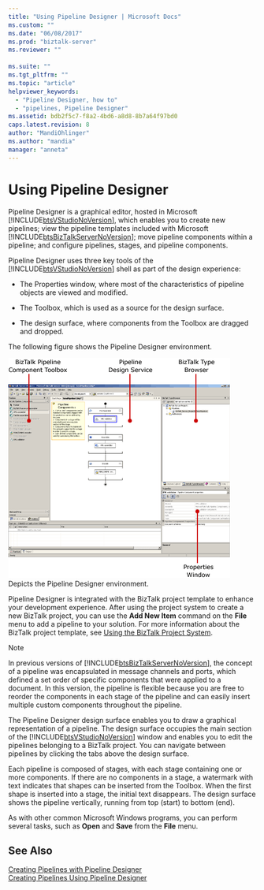 ```yaml
---
title: "Using Pipeline Designer | Microsoft Docs"
ms.custom: ""
ms.date: "06/08/2017"
ms.prod: "biztalk-server"
ms.reviewer: ""

ms.suite: ""
ms.tgt_pltfrm: ""
ms.topic: "article"
helpviewer_keywords: 
  - "Pipeline Designer, how to"
  - "pipelines, Pipeline Designer"
ms.assetid: bdb2f5c7-f8a2-4bd6-a8d8-8b7a64f97bd0
caps.latest.revision: 8
author: "MandiOhlinger"
ms.author: "mandia"
manager: "anneta"
---
```

# Using Pipeline Designer
Pipeline Designer is a graphical editor, hosted in Microsoft [!INCLUDE[btsVStudioNoVersion](../includes/btsvstudionoversion-md.md)], which enables you to create new pipelines; view the pipeline templates included with Microsoft [!INCLUDE[btsBizTalkServerNoVersion](../includes/btsbiztalkservernoversion-md.md)]; move pipeline components within a pipeline; and configure pipelines, stages, and pipeline components.  
  
 Pipeline Designer uses three key tools of the [!INCLUDE[btsVStudioNoVersion](../includes/btsvstudionoversion-md.md)] shell as part of the design experience:  
  
-   The Properties window, where most of the characteristics of pipeline objects are viewed and modified.  
  
-   The Toolbox, which is used as a source for the design surface.  
  
-   The design surface, where components from the Toolbox are dragged and dropped.  
  
 The following figure shows the Pipeline Designer environment.  
  
 ![The Pipeline Designer editing environment](../core/media/ebiz-prog-usepipe.gif "ebiz_prog_usepipe")  
Depicts the Pipeline Designer environment.  
  
 Pipeline Designer is integrated with the BizTalk project template to enhance your development experience. After using the project system to create a new BizTalk project, you can use the **Add New Item** command on the **File** menu to add a pipeline to your solution. For more information about the BizTalk project template, see [Using the BizTalk Project System](../core/using-the-biztalk-project-system.md).  
  
> [!NOTE]
>  In previous versions of [!INCLUDE[btsBizTalkServerNoVersion](../includes/btsbiztalkservernoversion-md.md)], the concept of a pipeline was encapsulated in message channels and ports, which defined a set order of specific components that were applied to a document. In this version, the pipeline is flexible because you are free to reorder the components in each stage of the pipeline and can easily insert multiple custom components throughout the pipeline.  
  
 The Pipeline Designer design surface enables you to draw a graphical representation of a pipeline. The design surface occupies the main section of the [!INCLUDE[btsVStudioNoVersion](../includes/btsvstudionoversion-md.md)] window and enables you to edit the pipelines belonging to a BizTalk project. You can navigate between pipelines by clicking the tabs above the design surface.  
  
 Each pipeline is composed of stages, with each stage containing one or more components. If there are no components in a stage, a watermark with text indicates that shapes can be inserted from the Toolbox. When the first shape is inserted into a stage, the initial text disappears. The design surface shows the pipeline vertically, running from top (start) to bottom (end).  
  
 As with other common Microsoft Windows programs, you can perform several tasks, such as **Open** and **Save** from the **File** menu.  
  
## See Also  
 [Creating Pipelines with Pipeline Designer](../core/creating-pipelines-with-pipeline-designer.md)   
 [Creating Pipelines Using Pipeline Designer](../core/creating-pipelines-using-pipeline-designer.md)